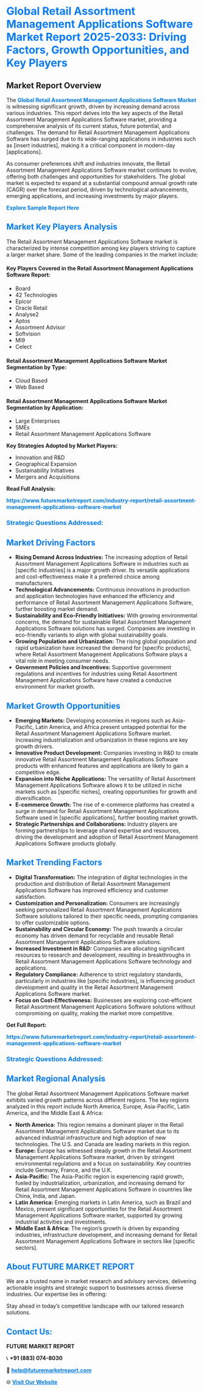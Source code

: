 <h1 style="color: #007BFF;">Global Retail Assortment Management Applications Software Market Report 2025-2033: Driving Factors, Growth Opportunities, and Key Players</h1>

<section id="overview">
<h2>Market Report Overview</h2>
<p>The <a href="https://www.futuremarketreport.com/industry-report/retail-assortment-management-applications-software-market" style="color: #007BFF; text-decoration: none;"><strong>Global Retail Assortment Management Applications Software Market</strong></a> is witnessing significant growth, driven by increasing demand across various industries. This report delves into the key aspects of the Retail Assortment Management Applications Software market, providing a comprehensive analysis of its current status, future potential, and challenges. The demand for Retail Assortment Management Applications Software has surged due to its wide-ranging applications in industries such as [insert industries], making it a critical component in modern-day [applications].</p>
<p>As consumer preferences shift and industries innovate, the Retail Assortment Management Applications Software market continues to evolve, offering both challenges and opportunities for stakeholders. The global market is expected to expand at a substantial compound annual growth rate (CAGR) over the forecast period, driven by technological advancements, emerging applications, and increasing investments by major players.</p>
</section>

<section id="overview">
<p><a href="https://www.futuremarketreport.com/request-sample/reportId=113154" style="color: #007BFF; text-decoration: none;"><strong>Explore Sample Report Here</strong></a></p>
</section>

<section id="key-players">
<h2 style="color: #007BFF;">Market Key Players Analysis</h2>
<p>The Retail Assortment Management Applications Software market is characterized by intense competition among key players striving to capture a larger market share. Some of the leading companies in the market include:</p>
<h4>Key Players Covered in the Retail Assortment Management Applications Software Report:</h4>
<ul><li>Board</li><li>42 Technologies</li><li>Epicor</li><li>Oracle Retail</li><li>Analyse2</li><li>Aptos</li><li>Assortment Advisor</li><li>Softvision</li><li>MI9</li><li>Celect</li></ul>
<h4>Retail Assortment Management Applications Software Market Segmentation by Type:</h4>
<ul><li>Cloud Based</li><li>Web Based</li></ul>

<h4>Retail Assortment Management Applications Software Market Segmentation by Application:</h4>
<ul><li>Large Enterprises</li><li>SMEs</li><li>Retail Assortment Management Applications Software</li></ul>
<p><strong>Key Strategies Adopted by Market Players:</strong></p>
<ul>
<li>Innovation and R&D</li>
<li>Geographical Expansion</li>
<li>Sustainability Initiatives</li>
<li>Mergers and Acquisitions</li>
</ul>
</section>

<section>
<p><strong>Read Full Analysis: </strong></p><a href="https://www.futuremarketreport.com/industry-report/retail-assortment-management-applications-software-market" style="color: #007BFF; text-decoration: none;"><strong>https://www.futuremarketreport.com/industry-report/retail-assortment-management-applications-software-market</strong></a>
<h3 style="color: #007BFF;">Strategic Questions Addressed:</h3>
</section>

<section id="driving-factors">
<h2 style="color: #007BFF;">Market Driving Factors</h2>
<ul>
<li><strong>Rising Demand Across Industries:</strong> The increasing adoption of Retail Assortment Management Applications Software in industries such as [specific industries] is a major growth driver. Its versatile applications and cost-effectiveness make it a preferred choice among manufacturers.</li>
<li><strong>Technological Advancements:</strong> Continuous innovations in production and application technologies have enhanced the efficiency and performance of Retail Assortment Management Applications Software, further boosting market demand.</li>
<li><strong>Sustainability and Eco-Friendly Initiatives:</strong> With growing environmental concerns, the demand for sustainable Retail Assortment Management Applications Software solutions has surged. Companies are investing in eco-friendly variants to align with global sustainability goals.</li>
<li><strong>Growing Population and Urbanization:</strong> The rising global population and rapid urbanization have increased the demand for [specific products], where Retail Assortment Management Applications Software plays a vital role in meeting consumer needs.</li>
<li><strong>Government Policies and Incentives:</strong> Supportive government regulations and incentives for industries using Retail Assortment Management Applications Software have created a conducive environment for market growth.</li>
</ul>
</section>

<section id="growth-opportunities">
<h2 style="color: #007BFF;">Market Growth Opportunities</h2>
<ul>
<li><strong>Emerging Markets:</strong> Developing economies in regions such as Asia-Pacific, Latin America, and Africa present untapped potential for the Retail Assortment Management Applications Software market. Increasing industrialization and urbanization in these regions are key growth drivers.</li>
<li><strong>Innovative Product Development:</strong> Companies investing in R&D to create innovative Retail Assortment Management Applications Software products with enhanced features and applications are likely to gain a competitive edge.</li>
<li><strong>Expansion into Niche Applications:</strong> The versatility of Retail Assortment Management Applications Software allows it to be utilized in niche markets such as [specific niches], creating opportunities for growth and diversification.</li>
<li><strong>E-commerce Growth:</strong> The rise of e-commerce platforms has created a surge in demand for Retail Assortment Management Applications Software used in [specific applications], further boosting market growth.</li>
<li><strong>Strategic Partnerships and Collaborations:</strong> Industry players are forming partnerships to leverage shared expertise and resources, driving the development and adoption of Retail Assortment Management Applications Software products globally.</li>
</ul>
</section>

<section id="trending-factors">
<h2 style="color: #007BFF;">Market Trending Factors</h2>
<ul>
<li><strong>Digital Transformation:</strong> The integration of digital technologies in the production and distribution of Retail Assortment Management Applications Software has improved efficiency and customer satisfaction.</li>
<li><strong>Customization and Personalization:</strong> Consumers are increasingly seeking personalized Retail Assortment Management Applications Software solutions tailored to their specific needs, prompting companies to offer customizable options.</li>
<li><strong>Sustainability and Circular Economy:</strong> The push towards a circular economy has driven demand for recyclable and reusable Retail Assortment Management Applications Software solutions.</li>
<li><strong>Increased Investment in R&D:</strong> Companies are allocating significant resources to research and development, resulting in breakthroughs in Retail Assortment Management Applications Software technology and applications.</li>
<li><strong>Regulatory Compliance:</strong> Adherence to strict regulatory standards, particularly in industries like [specific industries], is influencing product development and quality in the Retail Assortment Management Applications Software market.</li>
<li><strong>Focus on Cost-Effectiveness:</strong> Businesses are exploring cost-efficient Retail Assortment Management Applications Software solutions without compromising on quality, making the market more competitive.</li>
</ul>
</section>

<section>
<p><strong>Get Full Report: </strong></p><a href="https://www.futuremarketreport.com/industry-report/retail-assortment-management-applications-software-market" style="color: #007BFF; text-decoration: none;"><strong>https://www.futuremarketreport.com/industry-report/retail-assortment-management-applications-software-market</strong></a>
<h3 style="color: #007BFF;">Strategic Questions Addressed:</h3>
</section>


<section id="regional-analysis">
<h2 style="color: #007BFF;">Market Regional Analysis</h2>
<p>The global Retail Assortment Management Applications Software market exhibits varied growth patterns across different regions. The key regions analyzed in this report include North America, Europe, Asia-Pacific, Latin America, and the Middle East & Africa:</p>
<ul>
<li><strong>North America:</strong> This region remains a dominant player in the Retail Assortment Management Applications Software market due to its advanced industrial infrastructure and high adoption of new technologies. The U.S. and Canada are leading markets in this region.</li>
<li><strong>Europe:</strong> Europe has witnessed steady growth in the Retail Assortment Management Applications Software market, driven by stringent environmental regulations and a focus on sustainability. Key countries include Germany, France, and the U.K.</li>
<li><strong>Asia-Pacific:</strong> The Asia-Pacific region is experiencing rapid growth, fueled by industrialization, urbanization, and increasing demand for Retail Assortment Management Applications Software in countries like China, India, and Japan.</li>
<li><strong>Latin America:</strong> Emerging markets in Latin America, such as Brazil and Mexico, present significant opportunities for the Retail Assortment Management Applications Software market, supported by growing industrial activities and investments.</li>
<li><strong>Middle East & Africa:</strong> The region’s growth is driven by expanding industries, infrastructure development, and increasing demand for Retail Assortment Management Applications Software in sectors like [specific sectors].</li>
</ul>
</section>

<footer>
<h2 style="color: #007BFF;">About FUTURE MARKET REPORT</h2>
<p>We are a trusted name in market research and advisory services, delivering actionable insights and strategic support to businesses across diverse industries. Our expertise lies in offering:</p>

<p>Stay ahead in today’s competitive landscape with our tailored research solutions.</p>

<h2 style="color: #007BFF;">Contact Us:</h2>
<p><strong>FUTURE MARKET REPORT</strong></p>
<p>📞 <strong>+91 (883) 074-8030</strong></p>
<p>📧 <strong><a href="mailto:help@futuremarketreport.com" style="color: #007BFF;">help@futuremarketreport.com</a></strong></p>
<p>🌐 <strong><a href="https://www.futuremarketreport.com/" style="color: #007BFF;">Visit Our Website</a></strong></p>
</footer>